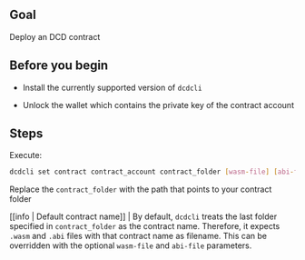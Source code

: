 ## Goal

Deploy an DCD contract

## Before you begin

* Install the currently supported version of `dcdcli`

* Unlock the wallet which contains the private key of the contract account

## Steps

Execute:

```sh
dcdcli set contract contract_account contract_folder [wasm-file] [abi-file]
```

Replace the `contract_folder` with the path that points to your contract folder

[[info | Default contract name]]
| By default, `dcdcli` treats the last folder specified in `contract_folder` as the contract name. Therefore, it expects `.wasm` and `.abi` files with that contract name as filename. This can be overridden with the optional `wasm-file` and `abi-file` parameters.
